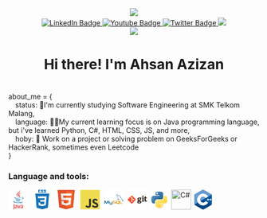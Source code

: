 <div id="header" align="center">
  <img src="https://media.giphy.com/media/qgQUggAC3Pfv687qPC/giphy.gif" width="300"/>
  <div id="badges">
    <a href="https://www.linkedin.com/in/ahsan-awadullah-33908b250">
      <img src="https://img.shields.io/badge/LinkedIn-blue?style=for-the-badge&logo=linkedin&logoColor=white" alt="LinkedIn Badge"/>
    </a>
    <a href="https://www.youtube.com/channel/UCQ14vY0vDOJen3g2kfR5utw">
      <img src="https://img.shields.io/badge/YouTube-red?style=for-the-badge&logo=youtube&logoColor=white" alt="Youtube Badge"/>
    </a>
    <a href="https://twitter.com/sanzizan96?t=rQ1yOG3zH_Gp2nBkZ6RjBQ&s=09">
      <img src="https://img.shields.io/badge/Twitter-blue?style=for-the-badge&logo=twitter&logoColor=white" alt="Twitter Badge"/>
    </a>
    <a href="https://www.instagram.com/ahsan_az461">
      <img src="https://img.shields.io/badge/Instagram-E4405F?style=for-the-badge&logo=instagram&logoColor=white" alt"Insta Badge"/>
    </a>
  </div>
  <img src="https://komarev.com/ghpvc/?username=ahsanAazizan&style=flat-square&color=red"/>  
  <h1>Hi there! I'm Ahsan Azizan<h1/>
</div>


about_me = { <br/>
  &emsp;status: :telescope:I'm currently studying Software Engineering at SMK Telkom Malang,<br/> 
  &emsp;language: :technologist:My current learning focus is on Java programming language, but i've learned Python, C#, HTML, CSS, JS, and more,<br/>
  &emsp;hoby:  🚀 Work on a project or solving problem on GeeksForGeeks or HackerRank, sometimes even Leetcode<br/>
}

### Language and tools:
  <div>
  <img src="https://github.com/devicons/devicon/blob/master/icons/java/java-original-wordmark.svg" title="Java" alt="Java" width="40" height="40"/>&nbsp;
  <img src="https://github.com/devicons/devicon/blob/master/icons/css3/css3-plain-wordmark.svg"  title="CSS3" alt="CSS" width="40" height="40"/>&nbsp;
  <img src="https://github.com/devicons/devicon/blob/master/icons/html5/html5-original.svg" title="HTML5" alt="HTML" width="40" height="40"/>&nbsp;
  <img src="https://github.com/devicons/devicon/blob/master/icons/javascript/javascript-original.svg" title="JavaScript" alt="JavaScript" width="40" height="40"/>&nbsp;
  <img src="https://github.com/devicons/devicon/blob/master/icons/mysql/mysql-original-wordmark.svg" title="MySQL"  alt="MySQL" width="40" height="40"/>&nbsp;
  <img src="https://github.com/devicons/devicon/blob/master/icons/git/git-original-wordmark.svg" title="Git" **alt="Git" width="40" height="40"/>
  <img src="https://github.com/devicons/devicon/blob/master/icons/python/python-original.svg" title="Python" **alt="Git" width="40" height="40"/>
  <img src="https://github.com/devicons/devicon/tree/master/icons/csharp/csharp-original.svg" title="C#" **alt="Git" width="40" height="40"/>
  <img src="https://github.com/devicons/devicon/blob/master/icons/cplusplus/cplusplus-original.svg" title="C++" **alt="Git" width="40" height="40"/>
    
</div>



<!---
ahsanAazizan/ahsanAazizan is a ✨ special ✨ repository because its `README.md` (this file) appears on your GitHub profile.
You can click the Preview link to take a look at your changes.
--->

